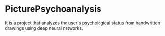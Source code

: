 # PicturePsychoanalysis
It is a project that analyzes the user's psychological status from handwritten drawings using deep neural networks.
